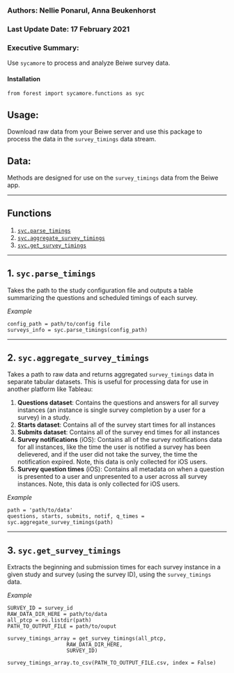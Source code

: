 ### Authors: Nellie Ponarul, Anna Beukenhorst  

### Last Update Date: 17 February 2021  

### Executive Summary: 
Use `sycamore` to process and analyze Beiwe survey data.


#### Installation

`from forest import sycamore.functions as syc`

## Usage:  
Download raw data from your Beiwe server and use this package to process the data in the `survey_timings` data stream.   

## Data:   
Methods are designed for use on the `survey_timings` data from the Beiwe app.

___
## Functions  
1.  [`syc.parse_timings`](#config)
2.  [`syc.aggregate_survey_timings`](#agg)  
3.  [`syc.get_survey_timings`](#get)

___
## 1. `syc.parse_timings` <a name = "config"/>  
Takes the path to the study configuration file and outputs a table summarizing the questions and scheduled timings of each survey.  

*Example*  
```
config_path = path/to/config file
surveys_info = syc.parse_timings(config_path)
```
___
## 2. `syc.aggregate_survey_timings` <a name="agg"/>
Takes a path to raw data and returns aggregated `survey_timings` data in separate tabular datasets. This is useful for processing data for use in another platform like Tableau:  

1. **Questions dataset**: Contains the questions and answers for all survey instances (an instance is single survey completion by a user for a survey) in a study.
2. **Starts dataset**: Contains all of the survey start times for all instances
3. **Submits dataset**: Contains all of the survey end times for all instances
4. **Survey notifications** (iOS): Contains all of the survey notifications data for all instances, like the time the user is notified a survey has been delievered, and if the user did not take the survey, the time the notification expired. Note, this data is only collected for iOS users.
5. **Survey question times** (iOS): Contains all metadata on when a question is presented to a user and unpresented to a user across all survey instances. Note, this data is only collected for iOS users.  

*Example*  
```
path = 'path/to/data'  
questions, starts, submits, notif, q_times = syc.aggregate_survey_timings(path)
```
  
___
## 3. `syc.get_survey_timings` <a name="get"/>  
Extracts the beginning and submission times for each survey instance in a given study and survey (using the survey ID), using the `survey_timings` data.  

*Example*  
```
SURVEY_ID = survey_id
RAW_DATA_DIR_HERE = path/to/data
all_ptcp = os.listdir(path)
PATH_TO_OUTPUT_FILE = path/to/ouput

survey_timings_array = get_survey_timings(all_ptcp,
                   RAW_DATA_DIR_HERE,
                   SURVEY_ID)
                   
survey_timings_array.to_csv(PATH_TO_OUTPUT_FILE.csv, index = False)
```
